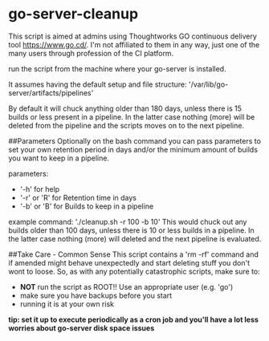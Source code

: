 # go-server-cleanup
This script is aimed at admins using Thoughtworks GO continuous delivery tool https://www.go.cd/. I'm not affiliated to them in any way, just one of the many users through profession of the CI platform.

run the script from the machine where your go-server is installed.

It assumes having the default setup and file structure:
'/var/lib/go-server/artifacts/pipelines'

By default it will chuck anything older than 180 days, unless there is 15 builds or less present in a pipeline. In the latter case nothing (more) will be deleted from the pipeline and the scripts moves on to the next pipeline.

##Parameters
Optionally on the bash command you can pass parameters to set your own retention period in days and/or the minimum amount of builds you want to keep in a pipeline.

parameters:
- '-h'  for help
- '-r' or 'R' for Retention time in days
- '-b' or 'B' for Builds to keep in a pipeline

example command: './cleanup.sh -r 100 -b 10'
This would chuck out any builds older than 100 days, unless there is 10 or less builds in a pipeline. In the latter case nothing (more) will deleted and the next pipeline is evaluated.

##Take Care - Common Sense
This script contains a 'rm -rf' command and if amended might behave unexpectedly and start deleting stuff you don't wont to loose.
So, as with any potentially catastrophic scripts, make sure to:
- **NOT** run the script as ROOT!! Use an appropriate user (e.g. 'go')
- make sure you have backups before you start
- running it is at your own risk

**tip: set it up to execute periodically as a cron job and you'll have a lot less worries about go-server disk space issues**

